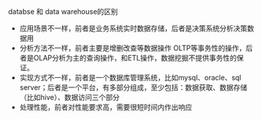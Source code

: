 databse 和 data warehouse的区别

- 应用场景不一样，前者是业务系统实时数据存储，后者是决策系统分析决策数据用
- 分析方法不一样，前者主要是增删改查等数据操作 OLTP等事务性的操作，后者是OLAP分析为主的查询操作，和ETL操作，数据挖掘不提供事务性的保证。
- 实现方式不一样，前者是一个数据库管理系统，比如mysql、oracle、sql server；后者是一个平台，有多部分组成，至少包括：数据获取、数据存储（比如hive）、数据访问三个部分
- 处理性能，前者对性能要求高，需要很短时间内作出响应
